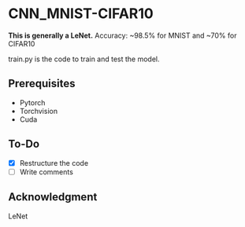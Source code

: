 # CNN_MNIST-CIFAR10
**This is generally a LeNet.** Accuracy: ~98.5% for MNIST and ~70% for CIFAR10


train.py is the code to train and test the model. 

## Prerequisites
- Pytorch
- Torchvision
- Cuda

## To-Do
- [x] Restructure the code
- [ ] Write comments

## Acknowledgment

LeNet
